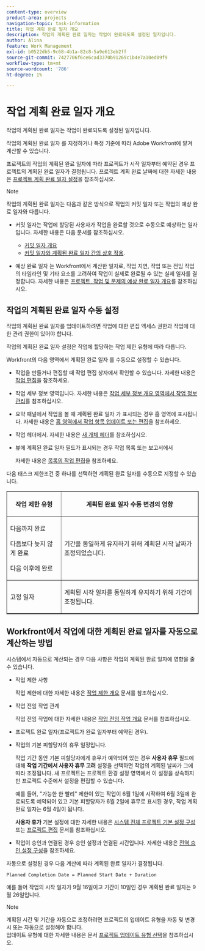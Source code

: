 ```yaml
---
content-type: overview
product-area: projects
navigation-topic: task-information
title: 작업 계획 완료 일자 개요
description: 작업의 계획된 완료 일자는 작업이 완료되도록 설정된 일자입니다.
author: Alina
feature: Work Management
exl-id: b0522db5-9c68-4b1a-82c8-5a9e613eb2ff
source-git-commit: 7427706f6ce6cad3370b91269c1b4e7a10ed09f9
workflow-type: tm+mt
source-wordcount: '786'
ht-degree: 1%

---
```


# 작업 계획 완료 일자 개요

작업의 계획된 완료 일자는 작업이 완료되도록 설정된 일자입니다.

작업의 계획된 완료 일자 를 지정하거나 특정 기준에 따라 Adobe Workfront에 맡겨 계산할 수 있습니다.

프로젝트의 작업의 계획된 완료 일자에 따라 프로젝트가 시작 일자부터 예약된 경우 프로젝트의 계획된 완료 일자가 결정됩니다. 프로젝트 계획 완료 날짜에 대한 자세한 내용은 [프로젝트 계획 완료 일자 설정](../../../manage-work/projects/planning-a-project/project-planned-completion-date.md)을 참조하십시오.

>[!NOTE]
>
>작업의 계획된 완료 일자는 다음과 같은 방식으로 작업의 커밋 일자 또는 작업의 예상 완료 일자와 다릅니다.
>
>* 커밋 일자는 작업에 할당된 사용자가 작업을 완료할 것으로 수동으로 예상하는 일자입니다. 자세한 내용은 다음 문서를 참조하십시오.
>
>   * [커밋 일자 개요](../../../manage-work/projects/updating-work-in-a-project/overview-of-commit-dates.md)
>   * [커밋 일자와 계획된 완료 일자 간의 상호 작용](../../../manage-work/projects/updating-work-in-a-project/interactions-between-commit-and-planned-completion-dates.md).
>
>* 예상 완료 일자 는 Workfront에서 계산한 일자로, 작업 지연, 작업 또는 전임 작업의 타임라인 및 기타 요소를 고려하여 작업이 실제로 완료될 수 있는 실제 일자를 결정합니다. 자세한 내용은 [프로젝트, 작업 및 문제의 예상 완료 일자 개요](../../../manage-work/projects/planning-a-project/project-projected-completion-date.md)를 참조하십시오.
>

## 작업의 계획된 완료 일자 수동 설정

작업의 계획된 완료 일자를 업데이트하려면 작업에 대한 편집 액세스 권한과 작업에 대한 관리 권한이 있어야 합니다.

작업의 계획된 완료 일자 설정은 작업에 할당하는 작업 제한 유형에 따라 다릅니다.

Workfront의 다음 영역에서 계획된 완료 일자 를 수동으로 설정할 수 있습니다.

* 작업을 만들거나 편집할 때 작업 편집 상자에서 확인할 수 있습니다. 자세한 내용은 [작업 편집](../../../manage-work/tasks/manage-tasks/edit-tasks.md)을 참조하세요.
* 작업 세부 정보 영역입니다. 자세한 내용은 [작업 세부 정보 개요 영역에서 작업 정보 관리](../../../manage-work/tasks/manage-tasks/task-information-in-overview.md)를 참조하십시오.
* 요약 패널에서 작업을 볼 때 계획된 완료 일자 가 표시되는 경우 홈 영역에 표시됩니다. 자세한 내용은 [홈 영역에서 작업 항목 업데이트 또는 편집](../../../workfront-basics/using-home/using-the-home-area/update-and-edit-work-item-home.md)을 참조하세요.
* 작업 헤더에서. 자세한 내용은 [새 개체 헤더](../../../workfront-basics/the-new-workfront-experience/new-object-headers.md)를 참조하십시오.
* 뷰에 계획된 완료 일자 필드가 표시되는 경우 작업 목록 또는 보고서에서

  자세한 내용은 [목록의 작업 편집](../../../manage-work/tasks/manage-tasks/edit-tasks-in-a-list.md)을 참조하세요.

다음 태스크 제한조건 중 하나를 선택하면 계획된 완료 일자를 수동으로 지정할 수 있습니다.

<table border="1" cellspacing="15" cellpadding="1"> 
 <col> 
 <col> 
 <thead> 
  <tr> 
   <th> <p><strong>작업 제한 유형</strong> </p> </th> 
   <th> <p><strong>계획된 완료 일자 수동 변경의 영향</strong> </p> </th> 
  </tr> 
 </thead> 
 <tbody> 
  <tr> 
   <td> <p>다음까지 완료</p> <p>다음보다 늦지 않게 완료</p> <p>다음 이후에 완료</p> </td> 
   <td> <p><span class="s1">기간을 동일하게 유지하기 위해 계획된 시작 날짜가 조정되었습니다.</span> </p> </td> 
  </tr> 
  <tr> 
   <td> <p>고정 일자</p> </td> 
   <td> <p>계획된 시작 일자를 동일하게 유지하기 위해 기간이 조정됩니다.</p> </td> 
  </tr> 
 </tbody> 
</table>

## Workfront에서 작업에 대한 계획된 완료 일자를 자동으로 계산하는 방법

시스템에서 자동으로 계산되는 경우 다음 사항은 작업의 계획된 완료 일자에 영향을 줄 수 있습니다.

* 작업 제한 사항

  작업 제한에 대한 자세한 내용은 [작업 제한 개요](../../../manage-work/tasks/task-constraints/task-constraint-overview.md) 문서를 참조하십시오.

* 작업 전임 작업 관계

  작업 전임 작업에 대한 자세한 내용은 [작업 전임 작업 개요](../../../manage-work/tasks/use-prdcssrs/predecessors-overview.md) 문서를 참조하십시오.

* 프로젝트 완료 일자(프로젝트가 완료 일자부터 예약된 경우).
* 작업의 기본 피할당자의 휴무 일정입니다.

  작업 기간 동안 기본 피할당자에게 휴무가 예약되어 있는 경우 **사용자 휴무** 필드에 대해 **작업 기간에서 사용자 휴무 고려** 설정을 선택하면 작업의 계획된 날짜가 그에 따라 조정됩니다. 새 프로젝트는 프로젝트 환경 설정 영역에서 이 설정을 상속하지만 프로젝트 수준에서 설정을 편집할 수 있습니다.

  예를 들어, &quot;가능한 한 빨리&quot; 제한이 있는 작업이 6월 1일에 시작하여 6월 3일에 완료되도록 예약되어 있고 기본 피할당자가 6월 2일에 휴무로 표시된 경우, 작업 계획 완료 일자는 6월 4일이 됩니다.

  **사용자 휴가** 기본 설정에 대한 자세한 내용은 [시스템 전체 프로젝트 기본 설정 구성](../../../administration-and-setup/set-up-workfront/configure-system-defaults/set-project-preferences.md) 또는 [프로젝트 편집](../../../manage-work/projects/manage-projects/edit-projects.md) 문서를 참조하십시오.

* 작업이 승인과 연결된 경우 승인 설정과 연결된 시간입니다. 자세한 내용은 [전역 승인 설정 구성](../../../administration-and-setup/customize-workfront/configure-approval-milestone-processes/establish-approval-settings.md)을 참조하세요.

자동으로 설정된 경우 다음 계산에 따라 계획된 완료 일자가 결정됩니다.

```
Planned Completion Date = Planned Start Date + Duration
```

예를 들어 작업의 시작 일자가 9월 16일이고 기간이 10일인 경우 계획된 완료 일자는 9월 26일입니다.

>[!NOTE]
>
> 계획된 시간 및 기간을 자동으로 조정하려면 프로젝트의 업데이트 유형을 자동 및 변경 시 또는 자동으로 설정해야 합니다.\
>업데이트 유형에 대한 자세한 내용은 문서 [프로젝트 업데이트 유형 선택](../../../manage-work/projects/manage-projects/select-project-update-type.md)을 참조하십시오.
